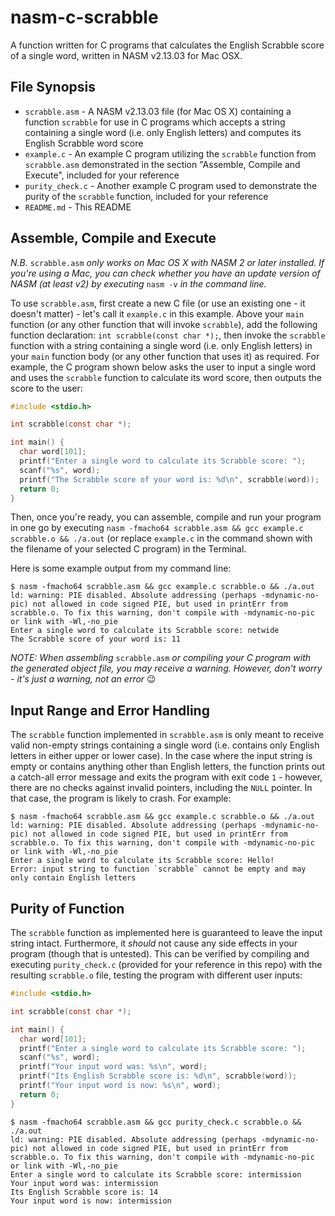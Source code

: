 # nasm-c-scrabble

A function written for C programs that calculates the English Scrabble score of a single word, written in NASM v2.13.03 for Mac OSX.

## File Synopsis

- `scrabble.asm` - A NASM v2.13.03 file (for Mac OS X) containing a function `scrabble` for use in C programs which accepts a string containing a single word (i.e. only English letters) and computes its English Scrabble word score
- `example.c` - An example C program utilizing the `scrabble` function from `scrabble.asm` demonstrated in the section "Assemble, Compile and Execute", included for your reference
- `purity_check.c` - Another example C program used to demonstrate the purity of the `scrabble` function, included for your reference
- `README.md` - This README

## Assemble, Compile and Execute

*N.B.* `scrabble.asm` *only works on Mac OS X with NASM 2 or later installed.  If you're using a Mac, you can check whether you have an update version of NASM (at least v2) by executing* `nasm -v` *in the command line.*

To use `scrabble.asm`, first create a new C file (or use an existing one - it doesn't matter) - let's call it `example.c` in this example.  Above your `main` function (or any other function that will invoke `scrabble`), add the following function declaration: `int scrabble(const char *);`, then invoke the `scrabble` function with a string containing a single word (i.e. only English letters) in your `main` function body (or any other function that uses it) as required.  For example, the C program shown below asks the user to input a single word and uses the `scrabble` function to calculate its word score, then outputs the score to the user:

```c
#include <stdio.h>

int scrabble(const char *);

int main() {
  char word[101];
  printf("Enter a single word to calculate its Scrabble score: ");
  scanf("%s", word);
  printf("The Scrabble score of your word is: %d\n", scrabble(word));
  return 0;
}
```

Then, once you're ready, you can assemble, compile and run your program in one go by executing `nasm -fmacho64 scrabble.asm && gcc example.c scrabble.o && ./a.out` (or replace `example.c` in the command shown with the filename of your selected C program) in the Terminal.

Here is some example output from my command line:

```
$ nasm -fmacho64 scrabble.asm && gcc example.c scrabble.o && ./a.out
ld: warning: PIE disabled. Absolute addressing (perhaps -mdynamic-no-pic) not allowed in code signed PIE, but used in printErr from scrabble.o. To fix this warning, don't compile with -mdynamic-no-pic or link with -Wl,-no_pie
Enter a single word to calculate its Scrabble score: netwide
The Scrabble score of your word is: 11
```

*NOTE: When assembling* `scrabble.asm` *or compiling your C program with the generated object file, you may receive a warning.  However, don't worry - it's just a warning, not an error* :wink:

## Input Range and Error Handling

The `scrabble` function implemented in `scrabble.asm` is only meant to receive valid non-empty strings containing a single word (i.e. contains only English letters in either upper or lower case).  In the case where the input string is empty or contains anything other than English letters, the function prints out a catch-all error message and exits the program with exit code `1` - however, there are no checks against invalid pointers, including the `NULL` pointer.  In that case, the program is likely to crash.  For example:

```
$ nasm -fmacho64 scrabble.asm && gcc example.c scrabble.o && ./a.out
ld: warning: PIE disabled. Absolute addressing (perhaps -mdynamic-no-pic) not allowed in code signed PIE, but used in printErr from scrabble.o. To fix this warning, don't compile with -mdynamic-no-pic or link with -Wl,-no_pie
Enter a single word to calculate its Scrabble score: Hello!
Error: input string to function `scrabble` cannot be empty and may only contain English letters
```

## Purity of Function

The `scrabble` function as implemented here is guaranteed to leave the input string intact.  Furthermore, it *should* not cause any side effects in your program (though that is untested).  This can be verified by compiling and executing `purity_check.c` (provided for your reference in this repo) with the resulting `scrabble.o` file, testing the program with different user inputs:

```c
#include <stdio.h>

int scrabble(const char *);

int main() {
  char word[101];
  printf("Enter a single word to calculate its Scrabble score: ");
  scanf("%s", word);
  printf("Your input word was: %s\n", word);
  printf("Its English Scrabble score is: %d\n", scrabble(word));
  printf("Your input word is now: %s\n", word);
  return 0;
}
```

```
$ nasm -fmacho64 scrabble.asm && gcc purity_check.c scrabble.o && ./a.out
ld: warning: PIE disabled. Absolute addressing (perhaps -mdynamic-no-pic) not allowed in code signed PIE, but used in printErr from scrabble.o. To fix this warning, don't compile with -mdynamic-no-pic or link with -Wl,-no_pie
Enter a single word to calculate its Scrabble score: intermission
Your input word was: intermission
Its English Scrabble score is: 14
Your input word is now: intermission
```
